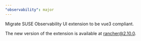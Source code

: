 ```yaml
---
"observability": major
---
```


Migrate SUSE Observability UI extension to be vue3 compliant.

The new version of the extension is available at rancher@2.10.0.
